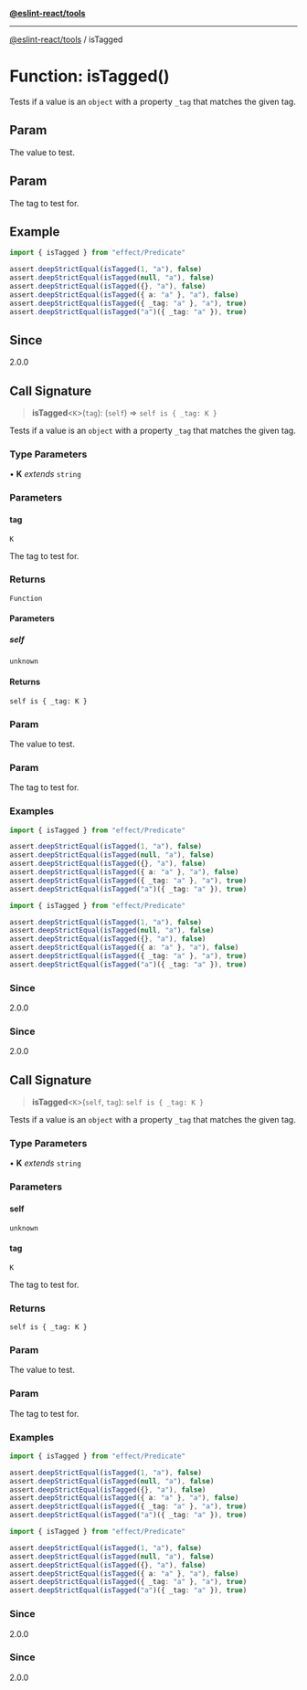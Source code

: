 [**@eslint-react/tools**](../README.md)

***

[@eslint-react/tools](../README.md) / isTagged

# Function: isTagged()

Tests if a value is an `object` with a property `_tag` that matches the given tag.

## Param

The value to test.

## Param

The tag to test for.

## Example

```ts
import { isTagged } from "effect/Predicate"

assert.deepStrictEqual(isTagged(1, "a"), false)
assert.deepStrictEqual(isTagged(null, "a"), false)
assert.deepStrictEqual(isTagged({}, "a"), false)
assert.deepStrictEqual(isTagged({ a: "a" }, "a"), false)
assert.deepStrictEqual(isTagged({ _tag: "a" }, "a"), true)
assert.deepStrictEqual(isTagged("a")({ _tag: "a" }), true)
```

## Since

2.0.0

## Call Signature

> **isTagged**\<`K`\>(`tag`): (`self`) => `self is { _tag: K }`

Tests if a value is an `object` with a property `_tag` that matches the given tag.

### Type Parameters

• **K** *extends* `string`

### Parameters

#### tag

`K`

The tag to test for.

### Returns

`Function`

#### Parameters

##### self

`unknown`

#### Returns

`self is { _tag: K }`

### Param

The value to test.

### Param

The tag to test for.

### Examples

```ts
import { isTagged } from "effect/Predicate"

assert.deepStrictEqual(isTagged(1, "a"), false)
assert.deepStrictEqual(isTagged(null, "a"), false)
assert.deepStrictEqual(isTagged({}, "a"), false)
assert.deepStrictEqual(isTagged({ a: "a" }, "a"), false)
assert.deepStrictEqual(isTagged({ _tag: "a" }, "a"), true)
assert.deepStrictEqual(isTagged("a")({ _tag: "a" }), true)
```

```ts
import { isTagged } from "effect/Predicate"

assert.deepStrictEqual(isTagged(1, "a"), false)
assert.deepStrictEqual(isTagged(null, "a"), false)
assert.deepStrictEqual(isTagged({}, "a"), false)
assert.deepStrictEqual(isTagged({ a: "a" }, "a"), false)
assert.deepStrictEqual(isTagged({ _tag: "a" }, "a"), true)
assert.deepStrictEqual(isTagged("a")({ _tag: "a" }), true)
```

### Since

2.0.0

### Since

2.0.0

## Call Signature

> **isTagged**\<`K`\>(`self`, `tag`): `self is { _tag: K }`

Tests if a value is an `object` with a property `_tag` that matches the given tag.

### Type Parameters

• **K** *extends* `string`

### Parameters

#### self

`unknown`

#### tag

`K`

The tag to test for.

### Returns

`self is { _tag: K }`

### Param

The value to test.

### Param

The tag to test for.

### Examples

```ts
import { isTagged } from "effect/Predicate"

assert.deepStrictEqual(isTagged(1, "a"), false)
assert.deepStrictEqual(isTagged(null, "a"), false)
assert.deepStrictEqual(isTagged({}, "a"), false)
assert.deepStrictEqual(isTagged({ a: "a" }, "a"), false)
assert.deepStrictEqual(isTagged({ _tag: "a" }, "a"), true)
assert.deepStrictEqual(isTagged("a")({ _tag: "a" }), true)
```

```ts
import { isTagged } from "effect/Predicate"

assert.deepStrictEqual(isTagged(1, "a"), false)
assert.deepStrictEqual(isTagged(null, "a"), false)
assert.deepStrictEqual(isTagged({}, "a"), false)
assert.deepStrictEqual(isTagged({ a: "a" }, "a"), false)
assert.deepStrictEqual(isTagged({ _tag: "a" }, "a"), true)
assert.deepStrictEqual(isTagged("a")({ _tag: "a" }), true)
```

### Since

2.0.0

### Since

2.0.0
